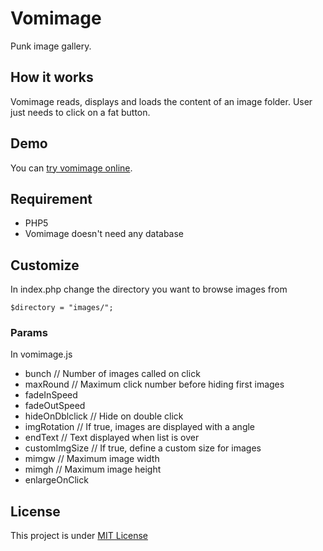 # Vomimage

Punk image gallery.

## How it works
Vomimage reads, displays and loads the content of an image folder. User just needs to click on a fat button.

## Demo

You can <a href="http://lab.raphaelbastide.com/tools/vomimage/demo/">try vomimage online</a>.

## Requirement

- PHP5
- Vomimage doesn't need any database

## Customize
In index.php change the directory you want to browse images from

    $directory = "images/";

### Params
In vomimage.js

- bunch // Number of images called on click
- maxRound // Maximum click number before hiding first images
- fadeInSpeed
- fadeOutSpeed
- hideOnDblclick // Hide on double click
- imgRotation // If true, images are displayed with a angle
- endText // Text displayed when list is over
- customImgSize // If true, define a custom size for images
 - mimgw // Maximum image width 
 - mimgh // Maximum image height
 - enlargeOnClick

## License

This project is under <a href="http://raphael.mit-license.org/">MIT License</a>
